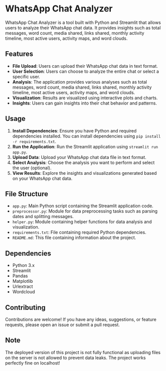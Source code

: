 # WhatsApp Chat Analyzer

WhatsApp Chat Analyzer is a tool built with Python and Streamlit that allows users to analyze their WhatsApp chat data. It provides insights such as total messages, word count, media shared, links shared, monthly activity timeline, most active users, activity maps, and word clouds.

## Features

- **File Upload**: Users can upload their WhatsApp chat data in text format.
- **User Selection**: Users can choose to analyze the entire chat or select a specific user.
- **Analysis**: The application provides various analyses such as total messages, word count, media shared, links shared, monthly activity timeline, most active users, activity maps, and word clouds.
- **Visualization**: Results are visualized using interactive plots and charts.
- **Insights**: Users can gain insights into their chat behavior and patterns.

## Usage

1. **Install Dependencies**: Ensure you have Python and required dependencies installed. You can install dependencies using `pip install -r requirements.txt`.
2. **Run the Application**: Run the Streamlit application using `streamlit run app.py`.
3. **Upload Data**: Upload your WhatsApp chat data file in text format.
4. **Select Analysis**: Choose the analysis you want to perform and select the user (optional).
5. **View Results**: Explore the insights and visualizations generated based on your WhatsApp chat data.

## File Structure

- `app.py`: Main Python script containing the Streamlit application code.
- `preprocessor.py`: Module for data preprocessing tasks such as parsing dates and splitting messages.
- `helper.py`: Module containing helper functions for data analysis and visualization.
- `requirements.txt`: File containing required Python dependencies.
- `README.md`: This file containing information about the project.

## Dependencies

- Python 3.x
- Streamlit
- Pandas
- Matplotlib
- Urlextract
- Wordcloud

## Contributing

Contributions are welcome! If you have any ideas, suggestions, or feature requests, please open an issue or submit a pull request.

## Note

The deployed version of this project is not fully functional as uploading files on the server is not allowed to prevent data leaks. The project works perfectly fine on localhost!
